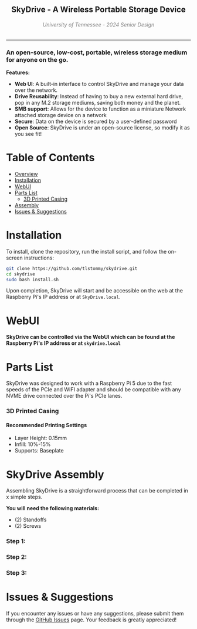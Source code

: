 <h2 align="center" style="border:none">
  SkyDrive - A Wireless Portable Storage Device
  <h6 align="center" style="color: gray;">
    University of Tennessee - 2024 Senior Design
  </h6>
</h2>

-----

### An open-source, low-cost, portable, wireless storage medium for anyone on the go.

**Features:**
- **Web UI**: A built-in interface to control SkyDrive and manage your data over the network.
- **Drive Reusability**: Instead of having to buy a new external hard drive, pop in any M.2 storage mediums, saving both money and the planet.
- **SMB support**: Allows for the device to function as a miniature Network attached storage device on a network
- **Secure**: Data on the device is secured by a user-defined password
- **Open Source**: SkyDrive is under an open-source license, so modify it as you see fit!

# Table of Contents
* [Overview](#)
* [Installation](#installation)
* [WebUI](#webui)
* [Parts List](#parts-list)
   * [3D Printed Casing](#3d-printed-casing)
* [Assembly](#skydrive-assembly)
* [Issues & Suggestions](#issues--suggestions)


# Installation

To install, clone the repository, run the install script, and follow the on-screen instructions:

```bash
git clone https://github.com/tlstommy/skydrive.git
cd skydrive
sudo bash install.sh

```

Upon completion, SkyDrive will start and be accessible on the web at the Raspberry Pi's IP address or at `SkyDrive.local`.


# WebUI

**SkyDrive can be controlled via the WebUI which can be found at the Raspberry Pi's IP address or at `skydrive.local`**




# Parts List

SkyDrive was designed to work with a Raspberry Pi 5 due to the fast speeds of the PCIe and WIFI adapter and should be compatible with any NVME drive connected over the Pi's PCIe lanes. 

### 3D Printed Casing


#### Recommended Printing Settings
- Layer Height: 0.15mm
- Infill: 10%-15%
- Supports: Baseplate

# SkyDrive Assembly

Assembling SkyDrive is a straightforward process that can be completed in x simple steps.

**You will need the following materials:**
- (2) Standoffs
- (2) Screws
  
### Step 1:

### Step 2: 

### Step 3: 


# Issues & Suggestions
If you encounter any issues or have any suggestions, please submit them through the [GitHub Issues](https://github.com/tlstommy/skydrive/issues) page. Your feedback is greatly appreciated!



